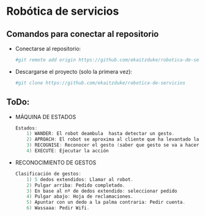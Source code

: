 # Robótica de servicios

## Comandos para conectar al repositorio
- Conectarse al repositorio:
    ```powershell
    #git remote add origin https://github.com/ekaitzduke/robotica-de-servicios
    ```

- Descargarse el proyecto (solo la primera vez):
    ``` powershell
    #git clone https://github.com/ekaitzduke/robotica-de-servicios
    ```


## ToDo:
- MÁQUINA DE ESTADOS
    ```powershell
    Estados:
        1) WANDER: El robot deambula  hasta detectar un gesto.
        2) APROACH: El robot se aproxima al cliente que ha levantado la mano (5 dedos extendidos).
        3) RECOGNISE: Reconocer el gesto (saber que gesto se va a hacer)
        4) EXECUTE: Ejecutar la acción
    ```

- RECONOCIMIENTO DE GESTOS
    ```powershell
    Clasificación de gestos:
        1) 5 dedos extendidos: Llamar al robot.
        2) Pulgar arriba: Pedido completado.
        3) En base al nº de dedos extendido: seleccionar pedido
        4) Pulgar abajo: Hoja de reclamaciones.
        5) Apuntar con un dedo a la palma contraria: Pedir cuenta.
        6) Wassaaa: Pedir Wifi.
    ```